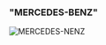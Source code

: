 ### "MERCEDES-BENZ"

<img src = "https://pictures.dealer.com/k/knauzmercedes/1477/7cdc2cb8e3f3f9e4535af42e48aec617x.jpg" 
alt = "MERCEDES-NENZ">
